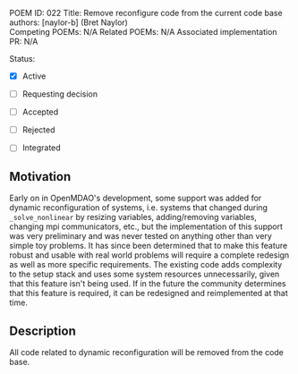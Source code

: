 POEM ID: 022
Title:  Remove reconfigure code from the current code base
authors: [naylor-b] (Bret Naylor)  
Competing POEMs: N/A
Related POEMs: N/A
Associated implementation PR: N/A

Status:

- [x] Active
- [ ] Requesting decision
- [ ] Accepted
- [ ] Rejected
- [ ] Integrated


Motivation
----------

Early on in OpenMDAO's development, some support was added for dynamic reconfiguration of systems,
i.e. systems that changed during `_solve_nonlinear` by resizing variables, adding/removing variables, 
changing mpi communicators, etc., but the implementation of this support was very preliminary and 
was never tested on anything other than very simple toy problems.  It has since been determined that
to make this feature robust and usable with real world problems will require a complete redesign as
well as more specific requirements.  The existing code adds complexity to the setup stack and uses 
some system resources unnecessarily, given that this feature isn't being used.  If in the future
the community determines that this feature is required, it can be redesigned and reimplemented at
that time.


Description
-----------

All code related to dynamic reconfiguration will be removed from the code base.
